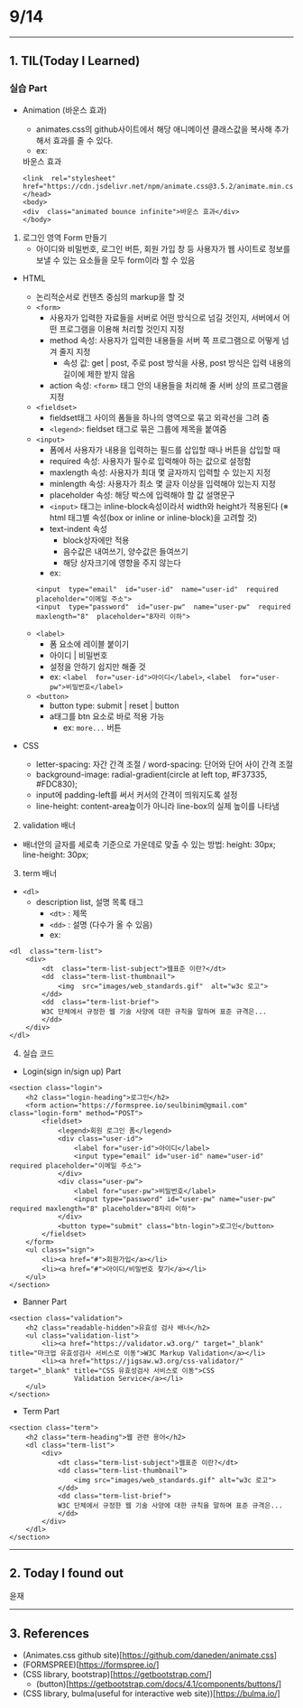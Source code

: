 ﻿
# 9/14

---
## 1. TIL(Today I Learned)

### 실습 Part
- Animation (바운스 효과)
	- animates.css의 github사이트에서 해당 애니메이션 클래스값을 복사해 추가해서 효과를 줄 수 있다. 
	- ex:
	
	<link  rel="stylesheet"  href="https://cdn.jsdelivr.net/npm/animate.css@3.5.2/animate.min.css">
	</head>
	<body>
	<div  class="animated bounce infinite">바운스 효과</div>
	</body>
	
	```
	<link  rel="stylesheet"  href="https://cdn.jsdelivr.net/npm/animate.css@3.5.2/animate.min.css">
	</head>
	<body>
	<div  class="animated bounce infinite">바운스 효과</div>
	</body>
	```

1. 로그인 영역 Form 만들기
	- 아이디와 비밀번호, 로그인 버튼, 회원 가입 창 등 사용자가 웹 사이트로 정보를 보낼 수 있는 요소들을 모두 form이라 할 수 있음
- HTML
	-  논리적순서로 컨텐츠 중심의 markup을 할 것
	- `<form>` 
		- 사용자가 입력한 자료들을 서버로 어떤 방식으로 넘길 것인지, 서버에서 어떤 프로그램을 이용해 처리할 것인지 지정
		- method 속성: 사용자가 입력한 내용들을 서버 쪽 프로그램으로 어떻게 넘겨 줄지 지정
			- 속성 값: get | post, 주로 post 방식을 사용, post 방식은 입력 내용의 길이에 제한 받지 않음
		- action 속성: `<form>` 태그 안의 내용들을 처리해 줄 서버 상의 프로그램을 지정
	-  `<fieldset>`
		- fieldset태그 사이의 폼들을 하나의 영역으로 묶고 외곽선을 그려 줌
		- `<legend>`: fieldset 태그로 묶은 그룹에 제목을 붙여줌
	- `<input>`
		-  폼에서 사용자가 내용을 입력하는 필드를 삽입할 때나 버튼을 삽입할 때
		- required 속성: 사용자가 필수로 입력해야 하는 값으로 설정함
		- maxlength 속성: 사용자가 최대 몇 글자까지 입력할 수 있는지 지정
		- minlength 속성:  사용자가 최소 몇 글자 이상을 입력해야 있는지 지정
		- placeholder 속성: 해당 박스에 입력해야 할 값 설명문구
		- `<input>` 태그는 inline-block속성이라서 width와 height가 적용된다 (※ html 태그별 속성(box or inline or inline-block)을  고려할 것)
		- text-indent 속성
			- block상자에만 적용
			- 음수값은 내여쓰기, 양수값은 들여쓰기
			-  해당 상자크기에 영향을 주지 않는다
		- ex:
		```
		<input  type="email"  id="user-id"  name="user-id"  required  placeholder="이메일 주소">
		<input  type="password"  id="user-pw"  name="user-pw"  required  maxlength="8"  placeholder="8자리 이하">
		```
	- `<label>` 
		- 폼 요소에 레이블 붙이기
		- 아이디 | 비밀번호
		- 설정을 안하기 쉽지만 해줄 것
		- ex: `<label  for="user-id">아이디</label>`, `<label  for="user-pw">비밀번호</label>`
	- `<button>`
		- button type: submit | reset | button 
		- a태그를 btn 요소로 바로 적용 가능
			- ex: `more...` 버튼
			
- CSS
	- letter-spacing: 자간 간격 조절 / word-spacing: 단어와 단어 사이 간격 조절
	- background-image: radial-gradient(circle  at  left  top, #F37335, #FDC830);
	- input에 padding-left를 써서 커서의 간격이 띄워지도록 설정
	- line-height: content-area높이가 아니라 line-box의 실제 높이를 나타냄

2. validation 배너
- 배너안의 글자를 세로축 기준으로 가운데로 맞출 수 있는 방법: height: 30px; line-height: 30px;

3. term 배너
- `<dl>`
	-  description list, 설명 목록 태그
		- `<dt>` : 제목 
		- `<dd>` : 설명 (다수가 올 수 있음)
		- ex: 
```
<dl  class="term-list">
	<div>
		<dt  class="term-list-subject">웹표준 이란?</dt>
		<dd  class="term-list-thumbnail">
			<img  src="images/web_standards.gif"  alt="w3c 로고">
		</dd>
		<dd  class="term-list-brief">
		W3C 단체에서 규정한 웹 기술 사양에 대한 규칙을 말하며 표준 규격은...
		</dd>
	</div>
</dl>
```
4. 실습 코드
- Login(sign in/sign up) Part
```
<section class="login">
	<h2 class="login-heading">로그인</h2>
	<form action="https://formspree.io/seulbinim@gmail.com" class="login-form" method="POST">
		<fieldset>
			<legend>회원 로그인 폼</legend>
			<div class="user-id">
				<label for="user-id">아이디</label>
				<input type="email" id="user-id" name="user-id" required placeholder="이메일 주소">
			</div>
			<div class="user-pw">
				<label for="user-pw">비밀번호</label>
				<input type="password" id="user-pw" name="user-pw" required maxlength="8" placeholder="8자리 이하">
			</div>
			<button type="submit" class="btn-login">로그인</button>
		</fieldset>
	</form>
	<ul class="sign">
		<li><a href="#">회원가입</a></li>
		<li><a href="#">아이디/비밀번호 찾기</a></li>
	</ul>
</section>
```

- Banner Part
```
<section class="validation">
	<h2 class="readable-hidden">유효성 검사 배너</h2>
	<ul class="validation-list">
		<li><a href="https://validator.w3.org/" target="_blank" title="마크업 유효성검사 서비스로 이동">W3C Markup Validation</a></li>
		<li><a href="https://jigsaw.w3.org/css-validator/" target="_blank" title="CSS 유효성검사 서비스로 이동">CSS
				Validation Service</a></li>
	</ul>
</section>

```

- Term Part
```
<section class="term">
	<h2 class="term-heading">웹 관련 용어</h2>
	<dl class="term-list">
		<div>
			<dt class="term-list-subject">웹표준 이란?</dt>
			<dd class="term-list-thumbnail">
				<img src="images/web_standards.gif" alt="w3c 로고">
			</dd>
			<dd class="term-list-brief">
			W3C 단체에서 규정한 웹 기술 사양에 대한 규칙을 말하며 표준 규격은...
			</dd>
		</div>
	</dl>
</section>
```

---
## 2. Today I found out

윤재

---
## 3. References

- (Animates.css github site)[https://github.com/daneden/animate.css]
- (FORMSPREE)[https://formspree.io/]
- (CSS library, bootstrap)[https://getbootstrap.com/]
	- (button)[https://getbootstrap.com/docs/4.1/components/buttons/]
- (CSS library, bulma(useful for interactive web site))[https://bulma.io/]

